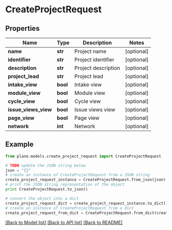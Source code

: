 # CreateProjectRequest


## Properties
Name | Type | Description | Notes
------------ | ------------- | ------------- | -------------
**name** | **str** | Project name | [optional] 
**identifier** | **str** | Project identifier | [optional] 
**description** | **str** | Project description | [optional] 
**project_lead** | **str** | Project lead | [optional] 
**intake_view** | **bool** | Intake view | [optional] 
**module_view** | **bool** | Module view | [optional] 
**cycle_view** | **bool** | Cycle view | [optional] 
**issue_views_view** | **bool** | Issue views view | [optional] 
**page_view** | **bool** | Page view | [optional] 
**network** | **int** | Network | [optional] 

## Example

```python
from plane.models.create_project_request import CreateProjectRequest

# TODO update the JSON string below
json = "{}"
# create an instance of CreateProjectRequest from a JSON string
create_project_request_instance = CreateProjectRequest.from_json(json)
# print the JSON string representation of the object
print CreateProjectRequest.to_json()

# convert the object into a dict
create_project_request_dict = create_project_request_instance.to_dict()
# create an instance of CreateProjectRequest from a dict
create_project_request_from_dict = CreateProjectRequest.from_dict(create_project_request_dict)
```
[[Back to Model list]](../README.md#documentation-for-models) [[Back to API list]](../README.md#documentation-for-api-endpoints) [[Back to README]](../README.md)


